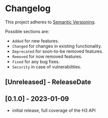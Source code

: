 # Changelog

This project adheres to [Semantic Versioning](https://semver.org/spec/v2.0.0.html).

Possible sections are:

- `Added` for new features.
- `Changed` for changes in existing functionality.
- `Deprecated` for soon-to-be removed features.
- `Removed` for now removed features.
- `Fixed` for any bug fixes.
- `Security` in case of vulnerabilities.

<!-- next-header -->
## [Unreleased] - ReleaseDate

## [0.1.0] - 2023-01-09

- initial release, full coverage of the H3 API
